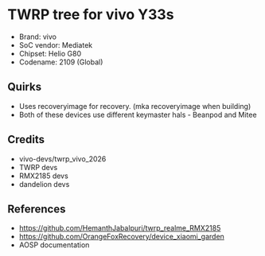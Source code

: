 # TWRP tree for vivo Y33s
* Brand: vivo
* SoC vendor: Mediatek
* Chipset: Helio G80
* Codename: 2109 (Global)

## Quirks
* Uses recoveryimage for recovery. (mka recoveryimage when building)
* Both of these devices use different keymaster hals - Beanpod and Mitee

## Credits
* vivo-devs/twrp_vivo_2026
* TWRP devs
* RMX2185 devs
* dandelion devs

## References
* https://github.com/HemanthJabalpuri/twrp_realme_RMX2185
* https://github.com/OrangeFoxRecovery/device_xiaomi_garden
* AOSP documentation
